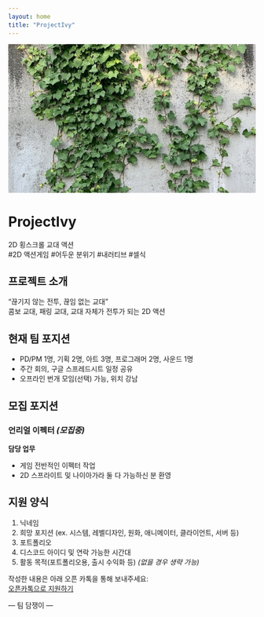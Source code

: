 ```yaml
---
layout: home
title: "ProjectIvy"
---
```


![ProjectIvy Logo](/images/logo.png)

# ProjectIvy

2D 횡스크롤 교대 액션  
#2D 액션게임 #어두운 분위기 #내러티브 #셀식

## 프로젝트 소개

“끊기지 않는 전투, 끊임 없는 교대”  
콤보 교대, 패링 교대, 교대 자체가 전투가 되는 2D 액션

## 현재 팀 포지션

- PD/PM 1명, 기획 2명, 아트 3명, 프로그래머 2명, 사운드 1명
- 주간 회의, 구글 스프레드시트 일정 공유
- 오프라인 번개 모임(선택) 가능, 위치 강남

## 모집 포지션

### 언리얼 이펙터 _(모집중)_

**담당 업무**

- 게임 전반적인 이펙터 작업
- 2D 스프라이트 및 나이아가라 둘 다 가능하신 분 환영

## 지원 양식

1. 닉네임  
2. 희망 포지션 (ex. 시스템, 레벨디자인, 원화, 애니메이터, 클라이언트, 서버 등)  
3. 포트폴리오  
4. 디스코드 아이디 및 연락 가능한 시간대  
5. 활동 목적(포트폴리오용, 출시 수익화 등) *(없을 경우 생략 가능)*  

작성한 내용은 아래 오픈 카톡을 통해 보내주세요:  
[오픈카톡으로 지원하기](https://open.kakao.com/o/skW5K5kh)

― 팀 담쟁이 ―